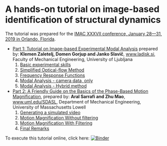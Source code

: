 # A hands-on tutorial on image-based identification of structural dynamics

The tutorial was prepared for the [IMAC XXXVII conference, January 28—31, 2019 in Orlando, Florida](https://sem.org/imacprogram).

* [Part 1: Tutorial on Image-based Experimental Modal Analysis](./Image%20Based%20Experimental%20Modal%20Analysis%20Tutorial.ipynb) prepared by: **Klemen Zaletelj, Domen Gorjup and Janko Slavič**, www.ladisk.si, Faculty of Mechanical Engineering, University of Ljubljana
    1. [Basic experimental skills](./Image%20Based%20Experimental%20Modal%20Analysis%20Tutorial.ipynb#Basic-experimental-skills)
    2. [Simplified Optical-flow Method](./Image%20Based%20Experimental%20Modal%20Analysis%20Tutorial.ipynb#Simplified-Optical-flow-Method)
    3. [Frequency Response Functions](./Image%20Based%20Experimental%20Modal%20Analysis%20Tutorial.ipynb#Frequency-Response-Functions)
    4. [Modal Analysis - camera data, only](./Image%20Based%20Experimental%20Modal%20Analysis%20Tutorial.ipynb#Modal-Analysis---camera-data,-only)
    5. [Modal Analysis - Hybrid method](./Image%20Based%20Experimental%20Modal%20Analysis%20Tutorial.ipynb#Modal-Analysis---Hybrid-method)
* [Part 2: A Friendly Guide on the Basics of the Phase-Based Motion Magnification](./Video%20Magnification%20Tutorial.ipynb), prepared by: **Aral Sarrafi and Zhu Mao**, www.uml.edu/SDASL, Department of Mechanical Engineering, University of Massachusetts Lowell
    1. [Generating a simulated video](./Video%20Magnification%20Tutorial.ipynb#Generating-a-simulated-video)
    2. [Motion Magnification Without filtering](./Video%20Magnification%20Tutorial.ipynb#Motion-Magnification-Without-filtering)
    3. [Motion Magnification With Filtering](./Video%20Magnification%20Tutorial.ipynb#Motion-Magnification-With-Filtering)
    4. [Final Remarks](./Video%20Magnification%20Tutorial.ipynb#Final-Remarks)

To execute this tutorial online, click here: [![Binder](https://mybinder.org/badge_logo.svg)](https://mybinder.org/v2/gh/ladisk/ImageBasedModalAnalysisTutorial/master)